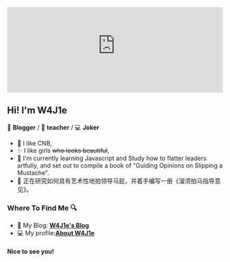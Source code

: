 
<iframe src="https://github-readme-stats.vercel.app/api?username=W4J1e" height="200" frameborder="no" border="0" width="100%"> </iframe>

## Hi! I'm W4J1e



📄 **Blogger** / 🎨 **teacher** / 💻 **Joker**

- 🎉 I like CNB,
- ✨ I like girls ~~who looks beautiful~~,
- 🌱 I'm currently learning Javascript and 
     Study how to flatter leaders artfully, and set out to compile a book of "Guiding Opinions on Slipping a Mustache".
- 🌱 正在研究如何具有艺术性地拍领导马屁，并着手编写一册《溜须拍马指导意见》。

### Where To Find Me 🔍

- 📝 My Blog: [**W4J1e's Blog**](https://www.hin.cool)
- 💻 My profile:[**About W4J1e**](https://i.w4j1e.xyz/)

#### Nice to see you! 

